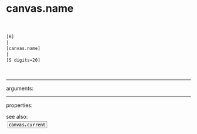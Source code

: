 # canvas.name

```


[B]
|
[canvas.name]
|
[S digits=20]

            
```
---
arguments:


---
properties:


see also:<br>
![canvas.current](img/object_canvas.current.png)
